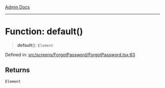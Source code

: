 [Admin Docs](/)

---

# Function: default()

> **default**(): `Element`

Defined in: [src/screens/ForgotPassword/ForgotPassword.tsx:63](https://github.com/PalisadoesFoundation/talawa-admin/blob/main/src/screens/ForgotPassword/ForgotPassword.tsx#L63)

## Returns

`Element`
